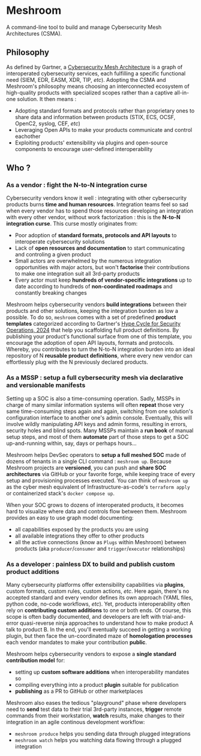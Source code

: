 # Meshroom

A command-line tool to build and manage Cybersecurity Mesh Architectures (CSMA).

## Philosophy
As defined by Gartner, a [Cybersecurity Mesh Architecture](https://www.gartner.com/en/information-technology/glossary/cybersecurity-mesh) is a graph of interoperated cybersecurity services, each fulfilling a specific functional need (SIEM, EDR, EASM, XDR, TIP, *etc*).
Adopting the CSMA and Meshroom's philosophy means choosing an interconnected ecosystem of high-quality products with specialized scopes rather than a captive all-in-one solution.
It then means :

- Adopting standard formats and protocols rather than proprietary ones to share data and information between products (STIX, ECS, OCSF, OpenC2, syslog, CEF, *etc*)
- Leveraging Open APIs to make your products communicate and control eachother
- Exploiting products' extensibility via plugins and open-source components to encourage user-defined interoperability

## Who ?

### As a vendor : fight the N-to-N integration curse

Cybersecurity vendors know it well : integrating with other cybersecurity products burns **time and human resources**. Integration teams feel so sad when every vendor has to spend those resources developing an integration with every other vendor, without work factorization : this is the **N-to-N integration curse**. This curse mostly originates from:

* Poor adoption of **standard formats, protocols and API layouts** to interoperate cybersecurity solutions
* Lack of **open resources and documentation** to start communicating and controling a given product
* Small actors are overwhelmed by the numerous integration opportunities with major actors, but won't **factorise** their contributions to make one integration suit all 3rd-party products
* Every actor must keep **hundreds of vendor-specific integrations** up to date according to hundreds of **non-coordinated roadmaps** and constantly breaking changes

Meshroom helps cybersecurity vendors **build integrations** between their products and other solutions, keeping the integration burden as low a possible.
To do so, `meshroom` comes with a set of predefined **product templates** categorized according to Gartner's [Hype Cycle for Security Operations, 2024](https://www.gartner.com/interactive/hc/5622491?ref=solrAll&refval=433161127) that help you scaffolding full product definitions. By publishing your product's functional surface from one of this template, you encourage the adoption of open API layouts, formats and protocols. Whereby, you contributes to turn the N-to-N integration burden into an ideal repository of N **reusable product definitions**, where every new vendor can effortlessly plug with the N previously declared products.

### As a MSSP : setup a full cybersecurity mesh via declarative and versionable manifests

Setting up a SOC is also a time-consuming operation. Sadly, MSSPs in charge of many similar information systems will often **repeat** those very same time-consuming steps again and again, switching from one solution's configuration interface to another one's admin console. Eventually, this will involve wildly manipulating API keys and admin forms, resulting in errors, security holes and blind spots. Many MSSPs maintain a **run book** of manual setup steps, and most of them **automate** part of those steps to get a SOC up-and-running within, say, days or perhaps hours...

Meshroom helps DevSec operators to **setup a full meshed SOC** made of dozens of tenants in a single CLI command : `meshroom up`.
Because Meshroom projects are **versioned**, you can push and **share SOC architectures** via GitHub or your favorite forge, while keeping trace of every setup and provisioning processes executed. You can think of `meshroom up` as the cyber mesh equivalent of Infrastructure-as-code's `terraform apply` or containerized stack's `docker compose up`.

When your SOC grows to dozens of interoperated products, it becomes hard to visualize where data and controls flow between them. Meshroom provides an easy to use graph model documenting:

* all capabilities exposed by the products you are using
* all available integrations they offer to other products
* all the active connections (know as `Plugs` within Meshroom) between products (aka `producer`/`consumer` and `trigger`/`executor` relationships)

### As a developer : painless DX to build and publish custom product additions

Many cybersecurity platforms offer extensibility capabilities via **plugins**, custom formats, custom rules, custom actions, *etc*. Here again, there's no accepted standard and every vendor defines its own approach (YAML files, python code, no-code workflows, *etc*). Yet, products interoperability often rely on **contributing custom additions** to one or both ends. Of course, this scope is often badly documented, and developers are left with trial-and-error quasi-reverse ninja approaches to understand how to make product A talk to product B. In the end, you'll eventually succeed in getting a working plugin, but then face the un-coordinated maze of **homologation processes** each vendor mandates to make your contribution **public**.

Meshroom helps cybersecurity vendors to expose a **single standard contribution model** for:

* setting up **custom software additions** when interoperability mandates so
* compiling everything into a product **plugin** suitable for publication
* **publishing** as a PR to GitHub or other marketplaces

Meshroom also eases the tedious "playground" phase where developers need to **send** test data to their trial 3rd-party instances, **trigger** remote commands from their workstation, **watch** results, make changes to their integration in an agile continous development workflow:

* `meshroom produce` helps you sending data through plugged integrations
* `meshroom watch` helps you watching data flowing through a plugged integration
